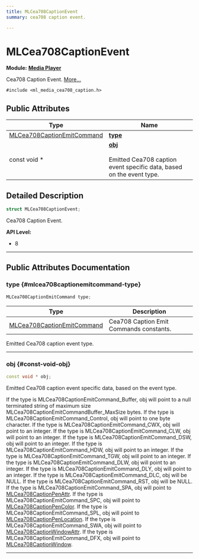```yaml
---
title: MLCea708CaptionEvent
summary: cea708 caption event. 

---
```


# MLCea708CaptionEvent

**Module:** **[Media Player](/versioned_docs/version-14-Jun-2023/api-ref/api/Modules/group___media_player/group___media_player.md)**



Cea708 Caption Event.  [More...](#detailed-description)


`#include <ml_media_cea708_caption.h>`

## Public Attributes

| Type           | Name           |
| -------------- | -------------- |
| [MLCea708CaptionEmitCommand](/versioned_docs/version-14-Jun-2023/api-ref/api/Modules/group___media_player/group___media_player.md#enums-mlcea708captionemitcommand) | **[type](/versioned_docs/version-14-Jun-2023/api-ref/api/Modules/group___media_player/struct_m_l_cea708_caption_event.md#mlcea708captionemitcommand-type)**  |
| const void * | **[obj](/versioned_docs/version-14-Jun-2023/api-ref/api/Modules/group___media_player/struct_m_l_cea708_caption_event.md#const-void-obj)** <br></br>Emitted Cea708 caption event specific data, based on the event type.  |

## Detailed Description

```cpp
struct MLCea708CaptionEvent;
```

Cea708 Caption Event. 




**API Level:**
  * 8




-----------
## Public Attributes Documentation

### type {#mlcea708captionemitcommand-type}

```cpp
MLCea708CaptionEmitCommand type;
```



| Type | Description |
|--|--|
| [MLCea708CaptionEmitCommand](/versioned_docs/version-14-Jun-2023/api-ref/api/Modules/group___media_player/group___media_player.md#enums-mlcea708captionemitcommand) | Cea708 Caption Emit Commands constants.  |


Emitted Cea708 caption event type. 





-----------

### obj {#const-void-obj}

```cpp
const void * obj;
```

Emitted Cea708 caption event specific data, based on the event type. 

If the type is MLCea708CaptionEmitCommand_Buffer, obj will point to a null terminated string of maximum size MLCea708CaptionEmitCommandBuffer_MaxSize bytes. If the type is MLCea708CaptionEmitCommand_Control, obj will point to one byte character. If the type is MLCea708CaptionEmitCommand_CWX, obj will point to an integer. If the type is MLCea708CaptionEmitCommand_CLW, obj will point to an integer. If the type is MLCea708CaptionEmitCommand_DSW, obj will point to an integer. If the type is MLCea708CaptionEmitCommand_HDW, obj will point to an integer. If the type is MLCea708CaptionEmitCommand_TGW, obj will point to an integer. If the type is MLCea708CaptionEmitCommand_DLW, obj will point to an integer. If the type is MLCea708CaptionEmitCommand_DLY, obj will point to an integer. If the type is MLCea708CaptionEmitCommand_DLC, obj will be NULL. If the type is MLCea708CaptionEmitCommand_RST, obj will be NULL. If the type is MLCea708CaptionEmitCommand_SPA, obj will point to [MLCea708CaptionPenAttr](/versioned_docs/version-14-Jun-2023/api-ref/api/Modules/group___media_player/struct_m_l_cea708_caption_pen_attr.md). If the type is MLCea708CaptionEmitCommand_SPC, obj will point to [MLCea708CaptionPenColor](/versioned_docs/version-14-Jun-2023/api-ref/api/Modules/group___media_player/struct_m_l_cea708_caption_pen_color.md). If the type is MLCea708CaptionEmitCommand_SPL, obj will point to [MLCea708CaptionPenLocation](/versioned_docs/version-14-Jun-2023/api-ref/api/Modules/group___media_player/struct_m_l_cea708_caption_pen_location.md). If the type is MLCea708CaptionEmitCommand_SWA, obj will point to [MLCea708CaptionWindowAttr](/versioned_docs/version-14-Jun-2023/api-ref/api/Modules/group___media_player/struct_m_l_cea708_caption_window_attr.md). If the type is MLCea708CaptionEmitCommand_DFX, obj will point to [MLCea708CaptionWindow](/versioned_docs/version-14-Jun-2023/api-ref/api/Modules/group___media_player/struct_m_l_cea708_caption_window.md). 





-----------

